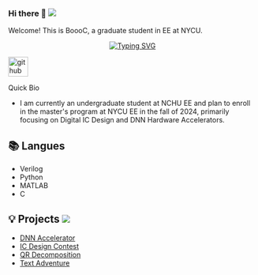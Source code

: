 ### Hi there 👋 ![](https://komarev.com/ghpvc/?username=BoooC)

Welcome! This is BoooC, a graduate student in EE at NYCU.

<p align="center">
<a href="https://github.com/BoooC">
    <img src="https://readme-typing-svg.demolab.com?font=Fira+Code&size=25&duration=3000&pause=10&color=B1AEF7&background=FFFFFF00&center=true&multiline=true&width=1000&height=80&lines=NYCH+EE+%7C+Master+Student;Digital+IC+Design+%7C+DNN+Accelerator" alt="Typing SVG" />  


[<img src='https://cdn.jsdelivr.net/npm/simple-icons@3.0.1/icons/github.svg' alt='github' height='40'>](https://github.com/BoooC)  
  

Quick Bio
- I am currently an undergraduate student at NCHU EE and plan to enroll in the master's program at NYCU EE in the fall of 2024, primarily focusing on Digital IC Design and DNN Hardware Accelerators.

<!-- 
## GitHub Statistics  
<div >
  <img height="150px" src="https://github-readme-stats.vercel.app/api?username=BoooC&hide_title=true&hide_border=true&show_icons=true&line_height=21&text_color=000&icon_color=000&bg_color=0,ea6161,ffc64d,fffc4d,52fa5a&theme=graywhite&count_private=true" />
  <img height="150px" src="https://github-readme-stats.vercel.app/api/top-langs/?username=BoooC&hide_title=true&hide_border=true&layout=compact&langs_count=6&text_color=000&icon_color=fff&bg_color=0,52fa5a,4dfcff,c64dff&theme=graywhite" />
  <p align="left"> <a href="https://github.com/ryo-ma/github-profile-trophy"><img src="https://github-profile-trophy.vercel.app/?username=BoooC&margin-w=10&row=1&column=7" alt="BoooC-trophy" /></a> </p>
</div>

<div align="center"><img src="https://github-readme-activity-graph.cyclic.app/graph?username=BoooC&theme=github" /></div>
-->


## 📚 Langues  
- Verilog
- Python
- MATLAB
- C
  
  
## 💡 Projects  ![](https://img.shields.io/badge/Text_Editor-Sublime-9370DB)
- [DNN Accelerator](https://github.com/BoooC/Implementation-of-a-Flexible-and-Energy-Efficient-Accelerator-For-Sparse-Convolution-Neural-Network) 
- [IC Design Contest](https://github.com/BoooC/ICDC) 
- [QR Decomposition](https://github.com/BoooC/VLSI-DPS-HW/tree/master/HW4) 
- [Text Adventure](https://github.com/BoooC/Text_Adventure) 
